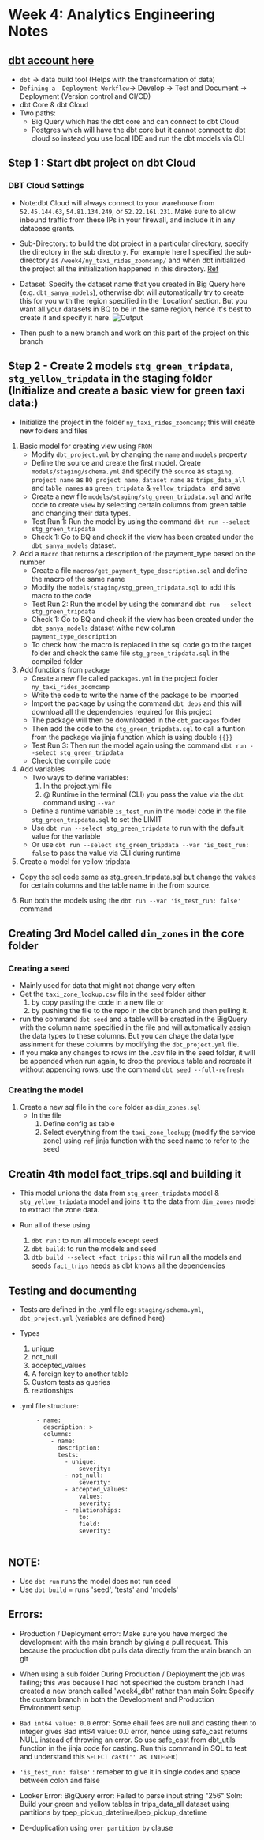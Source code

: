 # Week 4: Analytics Engineering Notes
## [dbt account here](https://cloud.getdbt.com/deploy/147923/projects/219111/environments)

* `dbt` -> data build tool (Helps with the transformation of data)
*  `Defining a  Deployment Workflow`-> Develop -> Test and Document -> Deployment (Version control and CI/CD)
* dbt Core & dbt Cloud
* Two paths:
    * Big Query which has the dbt core and can connect to dbt Cloud
    * Postgres which will have the dbt core but it cannot connect to dbt cloud so instead you use local IDE and run the dbt models via CLI

## Step 1 : Start dbt project on dbt Cloud
### DBT Cloud Settings
* Note:dbt Cloud will always connect to your warehouse from `52.45.144.63`, `54.81.134.249`, or `52.22.161.231`. Make sure to allow inbound traffic from these IPs in your firewall, and include it in any database grants. 

* Sub-Directory: to build the dbt project in a particular directory, specify the directory in the sub directory. For example here I specified the sub-directory as `/week4/ny_taxi_rides_zoomcamp/` and when dbt initialized the project all the initialization happened in this directory. [Ref](https://www.youtube.com/watch?v=6zDTbM6OUcs)

* Dataset: Specify the dataset name that you created in Big Query here (e.g. `dbt_sanya_models`), otherwise dbt will automatically try to create this for you with the region specified in the 'Location' section. But you want all your datasets in BQ to be in the same region, hence it's best to create it and specify it here.
![Output](images/setting_dataset_name.JPG)

* Then push to a new branch and work on this part of the project on this branch

## Step 2 - Create 2 models `stg_green_tripdata`, `stg_yellow_tripdata` in the staging folder (Initialize and create a basic view for green taxi data:)
* Initialize the project in the folder `ny_taxi_rides_zoomcamp`; this will create new folders and files
1. Basic model for creating view using `FROM`
    * Modify `dbt_project.yml` by changing the `name` and `models` property 
    * Define the source and create the first model. Create `models/staging/schema.yml` and specify the `source` as `staging`, `project name` as `BQ project name`, `dataset name` as `trips_data_all` and t`able names` as `green_tripdata` & `yellow_tripdata ` and save
    * Create a new file `models/staging/stg_green_tripdata.sql` and write code to create `view` by selecting certain columns from green table and changing their data types.
    * Test Run 1: Run the model by using the command `dbt run --select stg_green_tripdata`
    * Check 1: Go to BQ and check if the view has been created under the `dbt_sanya_models` dataset.
2. Add a `Macro` that returns a description of the payment_type based on the number
    * Create a file `macros/get_payment_type_description.sql` and define the macro of the same name
    * Modify the `models/staging/stg_green_tripdata.sql` to add this macro to the code
    * Test Run 2: Run the model by using the command `dbt run --select stg_green_tripdata`
    * Check 1: Go to BQ and check if the view has been created under the `dbt_sanya_models` dataset withe new column `payment_type_description`
    * To check how the macro is replaced in the sql code go to the target folder and check the same file `stg_green_tripdata.sql` in the compiled folder
3. Add functions from `package` 
    * Create a new file called `packages.yml` in the project folder `ny_taxi_rides_zoomcamp`
    * Write the code to write the name of the package to be imported
    * Import the package by using the command `dbt deps` and this will download all the dependencies required for this project
    * The package will then be downloaded in the `dbt_packages` folder
    * Then add the code to the `stg_green_tripdata.sql` to call a funtion from the package via jinja function which is using double `{{}}`
    * Test Run 3: Then run the model again using the command `dbt run --select stg_green_tripdata`
    * Check the compile code 
4. Add variables
    * Two ways to define variables:
        1. In the project.yml file
        2. @ Runtime in the terminal (CLI) you pass the value via the `dbt` command using `--var`
    * Define a runtime variable `is_test_run` in the model code in the file `stg_green_tripdata.sql` to set the LIMIT
    * Use `dbt run --select stg_green_tripdata` to run with the default value for the variable
    * Or use `dbt run --select stg_green_tripdata --var 'is_test_run: false` to pass the value via CLI during runtime
5. Create a model for yellow tripdata
 * Copy the sql code same as stg_green_tripdata.sql but change the values for certain columns and the table name in the from source.
6. Run both the models using the `dbt run --var 'is_test_run: false'` command

## Creating 3rd Model called `dim_zones` in the core folder
### Creating a seed
* Mainly used for data that might not change very often
* Get the `taxi_zone_lookup.csv` file in the `seed` folder either 
    1. by copy pasting the code in a new file or 
    2. by pushing the file to the repo in the dbt branch and then pulling it.
* run the command `dbt seed` and a table will be created in the BigQuery with the column name specified in the file and will automatically assign the data types to these columns. But you can chage the data type assinment for these columns by modifying the `dbt_project.yml` file.
* if you  make any changes to rows im the .csv file in the seed folder, it will be appended when run again, to drop the previous table and recreate it without appencing rows; use the command `dbt seed --full-refresh`

### Creating the model
1. Create a new sql file in the `core` folder as `dim_zones.sql`
    * In the file
        1. Define config as table
        2. Select everything from the `taxi_zone_lookup`; (modify the service zone) using `ref` jinja function with the seed name to refer to the seed

## Creatin 4th model fact_trips.sql and building it
* This model unions the data from `stg_green_tripdata` model & `stg_yellow_tripdata` model and joins it to the data from `dim_zones` model to extract the zone data.

* Run all of these using    
    1. `dbt run` : to run all models except seed
    2. `dbt build`: to run the models and seed
    3. `dtb build --select +fact_trips` : this will run all the models and seeds `fact_trips` needs as dbt knows all the dependencies
## Testing and documenting
* Tests are defined in the .yml file eg: `staging/schema.yml`, `dbt_project.yml` (variables are defined here) 
* Types 
    1. unique
    2. not_null
    3. accepted_values
    4. A foreign key to another table
    5. Custom tests as queries
    6. relationships

* .yml file structure:
``` models:
        - name:
          description: >
          columns:
            - name:
              description:
              tests:
                - unique:
                    severity:
                - not_null:
                    severity:
                - accepted_values:
                    values:
                    severity:
                - relationships:
                    to:
                    field:
                    severity: 
            
```
## NOTE:
* Use `dbt run` runs the model does not run seed
* Use `dbt build` = runs 'seed', 'tests' and 'models'

## Errors:
* Production / Deployment error: Make sure you have merged the development with the main branch by giving a pull request. This because the production dbt pulls data directly from the main branch on git

* When using a sub folder During Production / Deployment the job was failing; this was because I had not specified the custom branch I had created a new branch called 'week4_dbt' rather than main
Soln: Specify the custom branch in both the Development and Production Environment setup 

* `Bad int64 value: 0.0` error: Some ehail fees are null and casting them to integer gives Bad int64 value: 0.0 error, hence using safe_cast returns NULL instead of throwing an error. So use safe_cast from dbt_utils function in the jinja code for casting.
Run this command in SQL to test and understand this `SELECT cast('' as INTEGER)`
    
* `'is_test_run: false'` : remeber to give it in single codes and space between colon and false

* Looker Error: BigQuery error: Failed to parse input string "256" 
Soln: Build your green and yellow tables in trips_data_all dataset using partitions by tpep_pickup_datetime/lpep_pickup_datetime

* De-duplication using `over partition by` clause